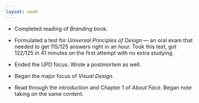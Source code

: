 ```yaml
---
layout: week
---
```


* Completed reading of *Branding* book.

* Formulated a test for *Universal Principles of Design* — an oral exam that needed to get 115/125 answers right in an hour. Took this test, got 122/125 in 41 minutes on the first attempt with no extra studying. 

* Ended the UPD focus. Wrote a postmortem as well.

* Began the major focus of *Visual Design*.

* Read through the introduction and Chapter 1 of *About Face*. Began note taking on the same content.

